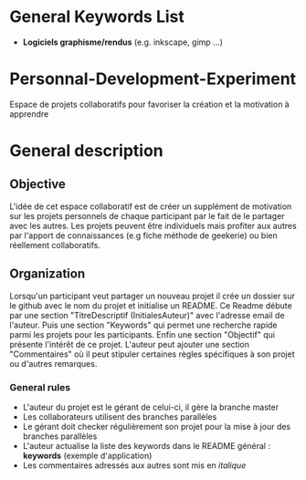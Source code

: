 # General Keywords List

+ **Logiciels graphisme/rendus** (e.g. inkscape, gimp ...)

# Personnal-Development-Experiment
Espace de projets collaboratifs pour favoriser la création et la motivation à apprendre

# General description 

## Objective
L'idée de cet espace collaboratif est de créer un supplément de motivation sur les projets personnels de chaque participant par le fait de le partager avec les autres. Les projets peuvent être individuels mais profiter aux autres par l'apport de connaissances (e.g fiche méthode de geekerie) ou bien réellement collaboratifs. 

## Organization
Lorsqu'un participant veut partager un nouveau projet il crée un dossier sur le github avec le nom du projet et initialise un README. Ce Readme débute par une section "TitreDescriptif (InitialesAuteur)" avec l'adresse email de l'auteur. Puis une section "Keywords" qui permet une recherche rapide parmi les projets pour les participants. Enfin une section "Objectif" qui présente l'intérêt de ce projet. L'auteur peut ajouter une section "Commentaires" où il peut stipuler certaines règles spécifiques à son projet ou d'autres remarques.

### General rules
+ L'auteur du projet est le gérant de celui-ci, il gère la branche master
+ Les collaborateurs utilisent des branches parallèles
+ Le gérant doit checker régulièrement son projet pour la mise à jour des branches parallèles
+ L'auteur actualise la liste des keywords dans le README général : **keywords** (exemple d'application)
+ Les commentaires adressés aux autres sont mis en *italique*
 

